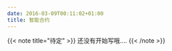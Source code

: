 ```yaml
---
date: 2016-03-09T00:11:02+01:00
title: 智能合约 
---
```

 

{{< note title="待定" >}}
还没有开始写哦....
{{< /note >}}


